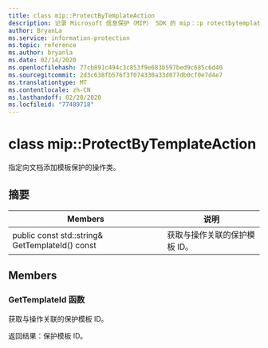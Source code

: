 ```yaml
---
title: class mip::ProtectByTemplateAction
description: 记录 Microsoft 信息保护（MIP） SDK 的 mip：:p rotectbytemplateaction 类。
author: BryanLa
ms.service: information-protection
ms.topic: reference
ms.author: bryanla
ms.date: 02/14/2020
ms.openlocfilehash: 77cb891c494c3c853f9e683b597bed9c685c6d40
ms.sourcegitcommit: 2d3c638fb576f3f074330a33d077db0cf0e7d4e7
ms.translationtype: MT
ms.contentlocale: zh-CN
ms.lasthandoff: 02/20/2020
ms.locfileid: "77489718"
---
```

# <a name="class-mipprotectbytemplateaction"></a>class mip::ProtectByTemplateAction 
指定向文档添加模板保护的操作类。
  
## <a name="summary"></a>摘要
 Members                        | 说明                                
--------------------------------|---------------------------------------------
public const std::string& GetTemplateId() const  |  获取与操作关联的保护模板 ID。
  
## <a name="members"></a>Members
  
### <a name="gettemplateid-function"></a>GetTemplateId 函数
获取与操作关联的保护模板 ID。

  
返回结果：保护模板 ID。